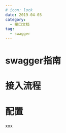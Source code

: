 ```yaml
---
# icon: lock
date: 2019-04-03
category:
  - 接口文档
tag:
  - swagger
---
```


# swagger指南
# 接入流程
# 配置


 xxx
 